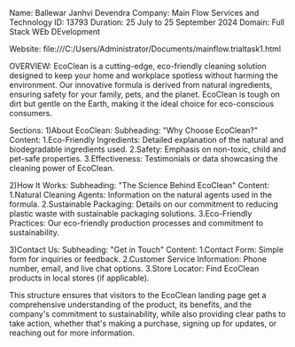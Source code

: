 Name: Ballewar Janhvi Devendra
Company: Main Flow Services and Technology
ID: 13793
Duration: 25 July to 25 September 2024
Domain: Full Stack WEb DEvelopment

Website: file:///C:/Users/Administrator/Documents/mainflow.trialtask1.html

OVERVIEW:
EcoClean is a cutting-edge, eco-friendly cleaning solution designed to keep your home and workplace spotless without harming the environment. Our innovative formula is derived from natural ingredients, ensuring safety for your family, pets, and the planet. EcoClean is tough on dirt but gentle on the Earth, making it the ideal choice for eco-conscious consumers.

Sections:
1)About EcoClean:
Subheading: "Why Choose EcoClean?"
Content:
1.Eco-Friendly Ingredients: Detailed explanation of the natural and biodegradable ingredients used.
2.Safety: Emphasis on non-toxic, child and pet-safe properties.
3.Effectiveness: Testimonials or data showcasing the cleaning power of EcoClean.

2)How It Works:
Subheading: "The Science Behind EcoClean"
Content:
1.Natural Cleaning Agents: Information on the natural agents used in the formula.
2.Sustainable Packaging: Details on our commitment to reducing plastic waste with sustainable packaging solutions.
3.Eco-Friendly Practices: Our eco-friendly production processes and commitment to sustainability.

3)Contact Us:
Subheading: "Get in Touch"
Content:
1.Contact Form: Simple form for inquiries or feedback.
2.Customer Service Information: Phone number, email, and live chat options.
3.Store Locator: Find EcoClean products in local stores (if applicable).

This structure ensures that visitors to the EcoClean landing page get a comprehensive understanding of the product, its benefits, and the company's commitment to sustainability, while also providing clear paths to take action, whether that's making a purchase, signing up for updates, or reaching out for more information.




